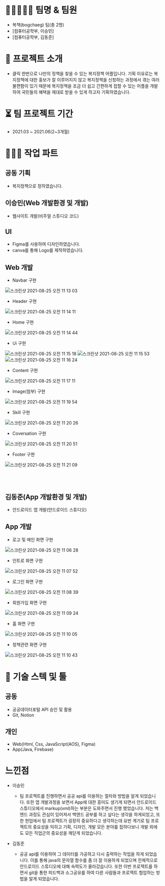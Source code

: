 # 👨🏼‍🤝‍👨🏻 팀명 & 팀원

- 복책(bogchaeg) 팀(총 2명)
- [컴퓨터공학부, 이승민]
- [컴퓨터공학부, 김동준]

# 📘 프로젝트 소개
- 클릭 한번으로 나만의 정책을 찾을 수 있는 복지정책 어플입니다. 기획 이유로는 복지정책에 대한 홍보가 잘 이루어지지 않고 복지정책을 신청하는 과정에서 겪는 여러 불편함이 있기 때문에 복지정책을 조금 더 쉽고 간편하게 접할 수 있는 어플을 개발하여 국민들의 혜택을 제대로 받을 수 있게 하고자 기획하였습니다.

# ⏳ 팀 프로젝트 기간

- 2021.03 ~ 2021.06(2~3개월)

# 🧑🏻‍💻 작업 파트
## 공동 기획
- 복지정책으로 정하였습니다.

## 이승민(Web 개발환경 및 개발)
- 웹사이트 개발(비주얼 스튜디오 코드)
## UI

- Figma를 사용하여 디자인하였습니다.
- canva를 통해 Logo를 제작하였습니다.

## Web 개발

- Navbar 구현

![스크린샷 2021-08-25 오전 11 13 03](https://user-images.githubusercontent.com/76721552/130715008-91ae975e-35c5-420c-b425-f69d52cdd3c4.png)

- Header 구현

![스크린샷 2021-08-25 오전 11 14 11](https://user-images.githubusercontent.com/76721552/130715095-d6c005d4-ac4d-485a-ba00-f8e90f0ce25c.png)

- Home 구현

![스크린샷 2021-08-25 오전 11 14 44](https://user-images.githubusercontent.com/76721552/130715146-c7b809ec-77c2-4d79-aa41-c1a4167d1054.png)

- Ui 구현

![스크린샷 2021-08-25 오전 11 15 18](https://user-images.githubusercontent.com/76721552/130715195-f96e4c81-bcc8-4a38-a2d6-f2beb38393ec.png)
![스크린샷 2021-08-25 오전 11 15 53](https://user-images.githubusercontent.com/76721552/130715254-1ef57f02-a9c5-40a0-96ed-5f0e37e3fb9f.png)
![스크린샷 2021-08-25 오전 11 16 24](https://user-images.githubusercontent.com/76721552/130715290-b3e9c837-501b-4d49-9750-8f9181d3ec6f.png)

- Content 구현

![스크린샷 2021-08-25 오전 11 17 11](https://user-images.githubusercontent.com/76721552/130715355-2b60ceb7-5d99-40fd-9b8a-8864aa8392d3.png)

- Image(첨부) 구현

![스크린샷 2021-08-25 오전 11 19 54](https://user-images.githubusercontent.com/76721552/130715614-8cbf0f39-8116-46f2-aec6-c48654e1e993.png)

- Skill 구현

![스크린샷 2021-08-25 오전 11 20 26](https://user-images.githubusercontent.com/76721552/130715649-26a0c76a-41fe-4275-a936-b131e0e5250d.png)

- Coversation 구현

![스크린샷 2021-08-25 오전 11 20 51](https://user-images.githubusercontent.com/76721552/130715689-016cd4ab-9070-4f0a-87eb-79d819eb5077.png)

- Footer 구현

![스크린샷 2021-08-25 오전 11 21 09](https://user-images.githubusercontent.com/76721552/130715710-efbf8081-49bf-483c-b50f-b7012bf6b0ef.png)

<br/><br/>

## 김동준(App 개발환경 및 개발)
- 안드로이드 앱 개발(안드로이드 스튜디오)

## App 개발
- 로고 및 메인 화면 구현

![스크린샷 2021-08-25 오전 11 06 28](https://user-images.githubusercontent.com/76721552/130714458-56d30bc9-dd38-4fb7-9819-e5ae58e7d17d.png)

- 인트로 화면 구현

![스크린샷 2021-08-25 오전 11 07 52](https://user-images.githubusercontent.com/76721552/130714560-43ad2d57-ab6f-4f7e-b3ca-0997e7c9c472.png)

- 로그인 화면 구현

![스크린샷 2021-08-25 오전 11 08 39](https://user-images.githubusercontent.com/76721552/130714629-25c4b205-1284-4f8a-9daf-e0fb24d90337.png)

- 회원가입 화면 구현

![스크린샷 2021-08-25 오전 11 09 24](https://user-images.githubusercontent.com/76721552/130714690-4bbf60d3-2ad7-4860-afc9-8a67f93a0ef8.png)

- 홈 화면 구현

![스크린샷 2021-08-25 오전 11 10 05](https://user-images.githubusercontent.com/76721552/130714749-43646670-1e02-416b-84d1-872cdfc1f86a.png)

- 정책관련 화면 구현

![스크린샷 2021-08-25 오전 11 10 43](https://user-images.githubusercontent.com/76721552/130714803-7d89ddf9-15bc-41f3-b6bb-1b110b0ae4d2.png)

# 🥇 기술 스텍 및 툴 
## 공동
- 공공데이터포털 API 승인 및 활용
- Git, Notion

## 개인
- Web(Html, Css, JavaScript(AOS), Figma)
- App(Java, Firebase)

# 느낀점
- 이승민
  - 팀 프로젝트를 진행하면서 공공 api를 이용하는 절차와 방법을 알게 되었습니다. 또한 앱 개발과정을 보면서 App에 대한 흥미도 생기게 되면서 안드로이드 스튜디오에서 markup(xml)하는 부분은 도와주면서 진행 했었습니다. 저는 백엔드 과정도 관심이 있어져서 백엔드 공부를 하고 싶다는 생각을 하게되었고, 또한 현업에서 팀 프로젝트가 굉장히 중요하다고 생각하는데 요번 계기로 팀 프로젝트의 중요성을 익히고 기획, 디자인, 개발 모든 분야를 접하다보니 개발 외에도 모든 직업군의 중요성을 깨닫게 되었습니다.

- 김동준
  - 공공 api를 이용하여 그 데이터를 가공하고 다시 출력하는 작업을 하게 되었습니다. 이를 통해 java의 문자열 함수를 좀 더 잘 이용하게 되었으며 전체적으로 안드로이드 스튜디오에 대해 숙력도가 올라갔습니다. 또한 이번 프로젝트를 하면서 git을 통한 피드백과 소그공유를 하여 다른 사람들과 프로젝트 협업하는 방법을 알게 되었습니다.
